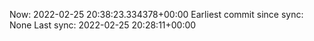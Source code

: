 Now: 2022-02-25 20:38:23.334378+00:00 Earliest commit since sync: None Last sync: 2022-02-25 20:28:11+00:00
